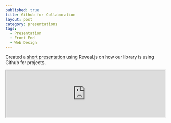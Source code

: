 ```yaml
---
published: true
title: Github for Collaboration
layout: post
category: presentations
tags: 
  - Presentation
  - Front End
  - Web Design
---
```


Created a [short presentation](http://bassettsj.me/github-allstaff-presentation) using Reveal.js on how our library is using Github for projects.


<iframe src="http://bassettsj.me/github-allstaff-presentation" width="100%" height="auto"></iframe>
